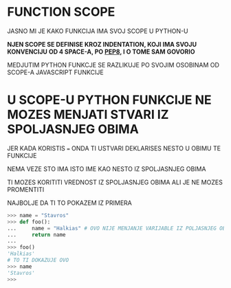 # FUNCTION SCOPE

JASNO MI JE KAKO FUNKCIJA IMA SVOJ SCOPE U PYTHON-U

**NJEN SCOPE SE DEFINISE KROZ INDENTATION, KOJI IMA SVOJU KONVENCIJU OD 4 SPACE-A, PO [PEP8](https://pep8.org/#indentation), I O TOME SAM GOVORIO**

MEDJUTIM PYTHON FUNKCJE SE RAZLIKUJE PO SVOJIM OSOBINAM OD SCOPE-A JAVASCRIPT FUNKCIJE

# U SCOPE-U PYTHON FUNKCIJE NE MOZES MENJATI STVARI IZ SPOLJASNJEG OBIMA

JER KADA KORISTIS `=` ONDA TI USTVARI DEKLARISES NESTO U OBIMU TE FUNKCIJE

NEMA VEZE STO IMA ISTO IME KAO NESTO IZ SPOLJASNJEG OBIMA

TI MOZES KORITITI VREDNOST IZ SPOLJASNJEG OBIMA ALI JE NE MOZES PROMENTITI

NAJBOLJE DA TI TO POKAZEM IZ PRIMERA

```py
>>> name = "Stavros"
>>> def foo():
...     name = "Halkias" # OVO NIJE MENJANJE VARIJABLE IZ POLJASNJEG OBIMA, VEC DEKLARISANJE NOVE LOKALNE
...     return name
... 
>>> foo()
'Halkias'
# TO TI DOKAZUJE OVO
>>> name
'Stavros'
>>> 
```